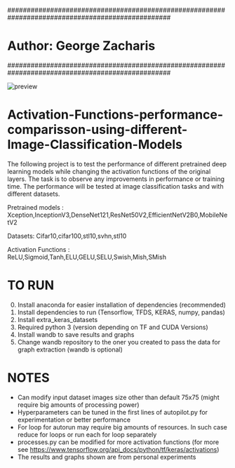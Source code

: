 ##################################################################################################
# Author: George Zacharis
##################################################################################################



![preview](https://github.com/TechZx/Activation-Functions-performance-comparisson-using-different-Image-Classification-models/assets/43382759/a6d882cb-e386-4c2a-9dd1-c190de23f25a)




# Activation-Functions-performance-comparisson-using-different-Image-Classification-Models
The following project is to test the performance of different pretrained deep learning models while changing the activation functions of the original layers. The task is to observe any improvements in performance or training time. The performance will be tested at image classification tasks and with different datasets.  

Pretrained models : Xception,InceptionV3,DenseNet121,ResNet50V2,EfficientNetV2B0,MobileNetV2

Datasets: Cifar10,cifar100,stl10,svhn,stl10

Activation Functions : ReLU,Sigmoid,Tanh,ELU,GELU,SELU,Swish,Mish,SMish


# TO RUN 

0. Install anaconda for easier installation of dependencies (recommended)
1. Install dependencies to run (Tensorflow, TFDS, KERAS, numpy, pandas)
2. Install extra_keras_datasets
3. Required python 3 (version depending on TF and CUDA Versions)
4. Install wandb to save results and graphs
5. Change wandb repository to the oner you created to pass the data for graph extraction (wandb is optional)

# NOTES

- Can modify input dataset images size other than default 75x75 (might require big amounts of processing power)
- Hyperparameters can be tuned in the first lines of autopilot.py for experimentation or better performance
- For loop for autorun may require big amounts of resources. In such case reduce for loops or run each for loop separately
- processes.py can be modified for more activation functions (for more see https://www.tensorflow.org/api_docs/python/tf/keras/activations)
- The results and graphs shown are from personal experiments
